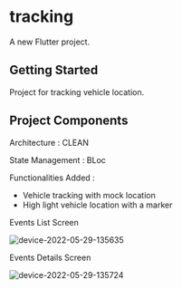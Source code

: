 # tracking

A new Flutter project.

## Getting Started

Project for tracking vehicle location.

## Project Components

 Architecture  : CLEAN
 
 State Management : BLoc
 
 Functionalities Added :
 
   - Vehicle tracking with mock location 
   - High light vehicle location with a marker 
 
 

Events List Screen

![device-2022-05-29-135635]([https://user-images.githubusercontent.com/19589195/170864707-4c1ee881-3678-4156-9296-e04364341eef.png](https://github.com/Vrinda89/Tracking/blob/739162bc090822fe2ea61711c9cf2896216f0624/Screenshot_20230516_011221.png))

Events Details Screen

![device-2022-05-29-135724](https://user-images.githubusercontent.com/19589195/170864730-ad7cf9f3-6746-4b40-a689-df034743bd4a.png)



